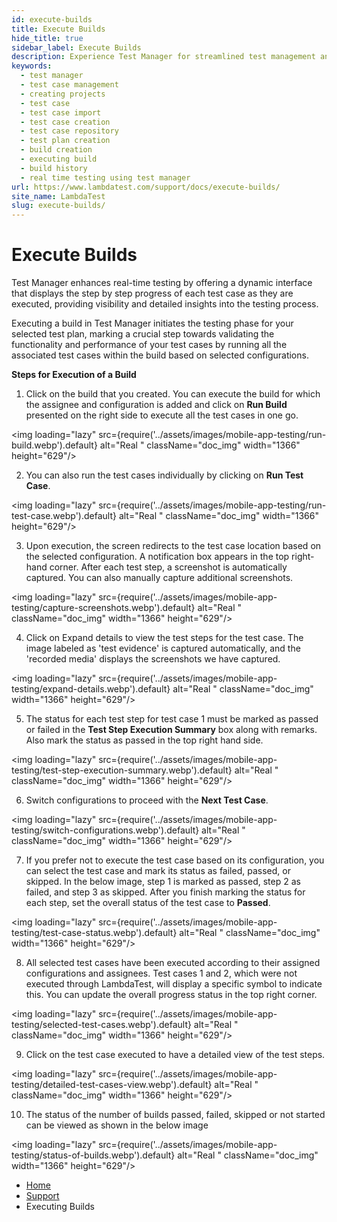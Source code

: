 ```yaml
---
id: execute-builds
title: Execute Builds
hide_title: true
sidebar_label: Execute Builds
description: Experience Test Manager for streamlined test management and real-time testing. Elevate your testing efficiency with various features and insights.
keywords:
  - test manager
  - test case management 
  - creating projects
  - test case
  - test case import
  - test case creation
  - test case repository
  - test plan creation
  - build creation
  - executing build
  - build history
  - real time testing using test manager
url: https://www.lambdatest.com/support/docs/execute-builds/
site_name: LambdaTest
slug: execute-builds/
---
```


<script type="application/ld+json"
      dangerouslySetInnerHTML={{ __html: JSON.stringify({
       "@context": "https://schema.org",
        "@type": "BreadcrumbList",
        "itemListElement": [{
          "@type": "ListItem",
          "position": 1,
          "name": "LambdaTest",
          "item": "https://www.lambdatest.com"
        },{
          "@type": "ListItem",
          "position": 2,
          "name": "Support",
          "item": "https://www.lambdatest.com/support/docs/"
        },{
          "@type": "ListItem",
          "position": 3,
          "name": "Real Time Testing using Test Manager",
          "item": "https://www.lambdatest.com/support/docs/execute-builds/"
        }]
      })
    }}
></script>

# Execute Builds

Test Manager enhances real-time testing by offering a dynamic interface that displays the step by step progress of each test case as they are executed, providing visibility and detailed insights into the testing process. 

Executing a build in Test Manager initiates the testing phase for your selected test plan, marking a crucial step towards validating the functionality and performance of your test cases by running all the associated test cases within the build based on selected configurations.

**Steps for Execution of a Build**

1. Click on the build that you created. You can execute the build for which the assignee and configuration is added and click on **Run Build** presented on the right side to execute all the test cases in one go.

<img loading="lazy" src={require('../assets/images/mobile-app-testing/run-build.webp').default} alt="Real "  className="doc_img" width="1366" height="629"/>

2. You can also run the test cases individually by clicking on **Run Test Case**.

<img loading="lazy" src={require('../assets/images/mobile-app-testing/run-test-case.webp').default} alt="Real "  className="doc_img" width="1366" height="629"/>

3. Upon execution, the screen redirects to the test case location based on the selected configuration. A notification box appears in the top right-hand corner. After each test step, a screenshot is automatically captured. You can also manually capture additional screenshots.

<img loading="lazy" src={require('../assets/images/mobile-app-testing/capture-screenshots.webp').default} alt="Real "  className="doc_img" width="1366" height="629"/>

4. Click on Expand details to view the test steps for the test case. The image labeled as 'test evidence' is captured automatically, and the 'recorded media' displays the screenshots we have captured.

<img loading="lazy" src={require('../assets/images/mobile-app-testing/expand-details.webp').default} alt="Real "  className="doc_img" width="1366" height="629"/>

5. The status for each test step for test case 1 must be marked as passed or failed in the **Test Step Execution Summary** box along with remarks. Also mark the status as passed in the top right hand side.

<img loading="lazy" src={require('../assets/images/mobile-app-testing/test-step-execution-summary.webp').default} alt="Real "  className="doc_img" width="1366" height="629"/>

6. Switch configurations to proceed with the **Next Test Case**.

<img loading="lazy" src={require('../assets/images/mobile-app-testing/switch-configurations.webp').default} alt="Real "  className="doc_img" width="1366" height="629"/>

7. If you prefer not to execute the test case based on its configuration, you can select the test case and mark its status as failed, passed, or skipped. In the below image, step 1 is marked as passed, step 2 as failed, and step 3 as skipped. After you finish marking the status for each step, set the overall status of the test case to **Passed**.

<img loading="lazy" src={require('../assets/images/mobile-app-testing/test-case-status.webp').default} alt="Real "  className="doc_img" width="1366" height="629"/>

8. All selected test cases have been executed according to their assigned configurations and assignees. Test cases 1 and 2, which were not executed through LambdaTest, will display a specific symbol to indicate this. You can update the overall progress status in the top right corner.

<img loading="lazy" src={require('../assets/images/mobile-app-testing/selected-test-cases.webp').default} alt="Real "  className="doc_img" width="1366" height="629"/>

9. Click on the test case executed to have a detailed view of the test steps. 

<img loading="lazy" src={require('../assets/images/mobile-app-testing/detailed-test-cases-view.webp').default} alt="Real "  className="doc_img" width="1366" height="629"/>

10. The status of the number of builds passed, failed, skipped or not started can be viewed as shown in the below image

<img loading="lazy" src={require('../assets/images/mobile-app-testing/status-of-builds.webp').default} alt="Real "  className="doc_img" width="1366" height="629"/>


<nav aria-label="breadcrumbs">
  <ul className="breadcrumbs">
    <li className="breadcrumbs__item">
      <a className="breadcrumbs__link" href="https://www.lambdatest.com">
        Home
      </a>
    </li>
    <li className="breadcrumbs__item">
      <a className="breadcrumbs__link" target="_self" href="https://www.lambdatest.com/support/docs/">
        Support
      </a>
    </li>
    <li className="breadcrumbs__item breadcrumbs__item--active">
      <span className="breadcrumbs__link">
        Executing Builds
      </span>
    </li>
  </ul>
</nav>